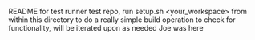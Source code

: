 README for test runner test repo, run setup.sh <your_workspace> from within this directory to do a really simple build operation to check for functionality, will be iterated upon as needed
Joe was here
